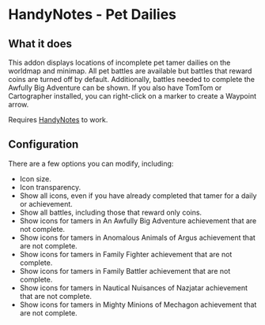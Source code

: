 HandyNotes - Pet Dailies
========================


What it does
------------

This addon displays locations of incomplete pet tamer dailies on the worldmap and minimap.  All pet battles are available but battles that reward coins are turned off by default.  Additionally, battles needed to complete the Awfully Big Adventure can be shown.
If you also have TomTom or Cartographer installed, you can right-click on a marker to create a Waypoint arrow.

Requires [HandyNotes](http://www.curse.com/addons/wow/handynotes) to work.


Configuration
-------------

There are a few options you can modify, including:

* Icon size.
* Icon transparency.
* Show all icons, even if you have already completed that tamer for a daily or achievement.
* Show all battles, including those that reward only coins.
* Show icons for tamers in An Awfully Big Adventure achievement that are not complete.
* Show icons for tamers in Anomalous Animals of Argus achievement that are not complete.
* Show icons for tamers in Family Fighter achievement that are not complete.
* Show icons for tamers in Family Battler achievement that are not complete.
* Show icons for tamers in Nautical Nuisances of Nazjatar achievement that are not complete.
* Show icons for tamers in Mighty Minions of Mechagon achievement that are not complete.
